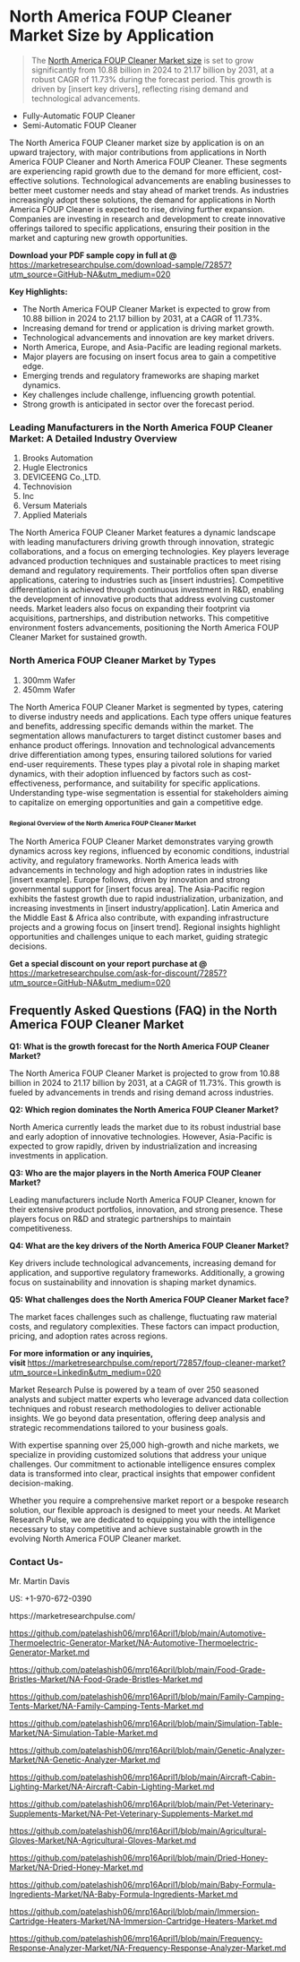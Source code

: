 <h1>North America FOUP Cleaner Market&nbsp;Size by Application</h1><blockquote><p>The <a href="https://marketresearchpulse.com/download-sample/72857?utm_source=GitHub-NA&amp;utm_medium=020">North America FOUP Cleaner Market size</a> is set to grow significantly from 10.88 billion in 2024 to 21.17 billion by 2031, at a robust CAGR of 11.73% during the forecast period. This growth is driven by [insert key drivers], reflecting rising demand and technological advancements.</p></blockquote><ul><li>Fully-Automatic FOUP Cleaner <li> Semi-Automatic FOUP Cleaner</li></ul><p>The North America FOUP Cleaner market size by application is on an upward trajectory, with major contributions from applications in North America FOUP Cleaner and North America FOUP Cleaner. These segments are experiencing rapid growth due to the demand for more efficient, cost-effective solutions. Technological advancements are enabling businesses to better meet customer needs and stay ahead of market trends. As industries increasingly adopt these solutions, the demand for applications in North America FOUP Cleaner is expected to rise, driving further expansion. Companies are investing in research and development to create innovative offerings tailored to specific applications, ensuring their position in the market and capturing new growth opportunities.</p><p><strong>Download your PDF sample copy in full at @ </strong><a href="https://marketresearchpulse.com/download-sample/72857?utm_source=GitHub-NA&amp;utm_medium=020">https://marketresearchpulse.com/download-sample/72857?utm_source=GitHub-NA&amp;utm_medium=020</a></p><p><strong>Key Highlights: </strong></p><ul><li>The North America FOUP Cleaner Market is expected to grow from 10.88 billion in 2024 to 21.17 billion by 2031, at a CAGR of 11.73%.</li><li>Increasing demand for trend or application is driving market growth.</li><li>Technological advancements and innovation are key market drivers.</li><li>North America, Europe, and Asia-Pacific are leading regional markets.</li><li>Major players are focusing on insert focus area to gain a competitive edge.</li><li>Emerging trends and regulatory frameworks are shaping market dynamics.</li><li>Key challenges include challenge, influencing growth potential.</li><li>Strong growth is anticipated in sector over the forecast period.</li></ul><h3>Leading Manufacturers in the North America FOUP Cleaner Market: A Detailed Industry Overview</h3><ol><li>Brooks Automation</li><li>Hugle Electronics</li><li>DEVICEENG Co.,LTD.</li><li>Technovision</li><li>Inc</li><li>Versum Materials</li><li>Applied Materials</li></ol><div class="flex max-w-full flex-col flex-grow"><div class="min-h-8 text-message flex w-full flex-col items-end gap-2 whitespace-normal break-words [.text-message+&amp;]:mt-5" dir="auto" data-message-author-role="assistant" data-message-id="fd8432e4-4910-450d-b182-61b7bfb0a01f" data-message-model-slug="gpt-4o"><div class="flex w-full flex-col gap-1 empty:hidden first:pt-[3px]"><div class="markdown prose w-full break-words dark:prose-invert light"><p>The North America FOUP Cleaner Market features a dynamic landscape with leading manufacturers driving growth through innovation, strategic collaborations, and a focus on emerging technologies. Key players leverage advanced production techniques and sustainable practices to meet rising demand and regulatory requirements. Their portfolios often span diverse applications, catering to industries such as [insert industries]. Competitive differentiation is achieved through continuous investment in R&amp;D, enabling the development of innovative products that address evolving customer needs. Market leaders also focus on expanding their footprint via acquisitions, partnerships, and distribution networks. This competitive environment fosters advancements, positioning the North America FOUP Cleaner Market for sustained growth.</p></div></div></div></div><h3>North America FOUP Cleaner Market by Types</h3><ol><li>300mm Wafer <li> 450mm Wafer</li></ol><div class="flex max-w-full flex-col flex-grow"><div class="min-h-8 text-message flex w-full flex-col items-end gap-2 whitespace-normal break-words [.text-message+&amp;]:mt-5" dir="auto" data-message-author-role="assistant" data-message-id="084470be-0bb7-4664-bddf-5156b4f41249" data-message-model-slug="gpt-4o-mini"><div class="flex w-full flex-col gap-1 empty:hidden first:pt-[3px]"><div class="markdown prose w-full break-words dark:prose-invert light"><p>The North America FOUP Cleaner Market is segmented by types, catering to diverse industry needs and applications. Each type offers unique features and benefits, addressing specific demands within the market. The segmentation allows manufacturers to target distinct customer bases and enhance product offerings. Innovation and technological advancements drive differentiation among types, ensuring tailored solutions for varied end-user requirements. These types play a pivotal role in shaping market dynamics, with their adoption influenced by factors such as cost-effectiveness, performance, and suitability for specific applications. Understanding type-wise segmentation is essential for stakeholders aiming to capitalize on emerging opportunities and gain a competitive edge.</p></div></div></div></div><h3><span style="font-size: 11px;">Regional Overview of the North America FOUP Cleaner Market</span></h3><div class="flex max-w-full flex-col flex-grow"><div class="min-h-8 text-message flex w-full flex-col items-end gap-2 whitespace-normal break-words [.text-message+&amp;]:mt-5" dir="auto" data-message-author-role="assistant" data-message-id="e9038762-ce64-4e30-91c9-9bd413514231" data-message-model-slug="gpt-4o-mini"><div class="flex w-full flex-col gap-1 empty:hidden first:pt-[3px]"><div class="markdown prose w-full break-words dark:prose-invert light"><p>The North America FOUP Cleaner Market demonstrates varying growth dynamics across key regions, influenced by economic conditions, industrial activity, and regulatory frameworks. North America leads with advancements in technology and high adoption rates in industries like [insert example]. Europe follows, driven by innovation and strong governmental support for [insert focus area]. The Asia-Pacific region exhibits the fastest growth due to rapid industrialization, urbanization, and increasing investments in [insert industry/application]. Latin America and the Middle East &amp; Africa also contribute, with expanding infrastructure projects and a growing focus on [insert trend]. Regional insights highlight opportunities and challenges unique to each market, guiding strategic decisions.</p></div></div></div></div><p><strong>Get a special discount on your report purchase at @ </strong><a href="https://marketresearchpulse.com/ask-for-discount/72857?utm_source=GitHub-NA&amp;utm_medium=020">https://marketresearchpulse.com/ask-for-discount/72857?utm_source=GitHub-NA&amp;utm_medium=020</a></p><h2>Frequently Asked Questions (FAQ) in the North America FOUP Cleaner Market</h2><p><strong>Q1: What is the growth forecast for the North America FOUP Cleaner Market?</strong></p><p>The North America FOUP Cleaner Market is projected to grow from 10.88 billion in 2024 to 21.17 billion by 2031, at a CAGR of 11.73%. This growth is fueled by advancements in trends and rising demand across industries.</p><p><strong>Q2: Which region dominates the North America FOUP Cleaner Market?</strong></p><p>North America currently leads the market due to its robust industrial base and early adoption of innovative technologies. However, Asia-Pacific is expected to grow rapidly, driven by industrialization and increasing investments in application.</p><p><strong>Q3: Who are the major players in the North America FOUP Cleaner Market?</strong></p><p>Leading manufacturers include North America FOUP Cleaner, known for their extensive product portfolios, innovation, and strong presence. These players focus on R&amp;D and strategic partnerships to maintain competitiveness.</p><p><strong>Q4: What are the key drivers of the North America FOUP Cleaner Market?</strong></p><p>Key drivers include technological advancements, increasing demand for application, and supportive regulatory frameworks. Additionally, a growing focus on sustainability and innovation is shaping market dynamics.</p><p><strong>Q5: What challenges does the North America FOUP Cleaner Market face?</strong></p><p>The market faces challenges such as challenge, fluctuating raw material costs, and regulatory complexities. These factors can impact production, pricing, and adoption rates across regions.</p><p><strong>For more information or any inquiries, visit&nbsp;</strong><a href="https://marketresearchpulse.com/report/72857/foup-cleaner-market?utm_source=Linkedin&utm_medium=020">https://marketresearchpulse.com/report/72857/foup-cleaner-market?utm_source=Linkedin&utm_medium=020</a></p><p>Market Research Pulse is powered by a team of over 250 seasoned analysts and subject matter experts who leverage advanced data collection techniques and robust research methodologies to deliver actionable insights. We go beyond data presentation, offering deep analysis and strategic recommendations tailored to your business goals.</p><p>With expertise spanning over 25,000 high-growth and niche markets, we specialize in providing customized solutions that address your unique challenges. Our commitment to actionable intelligence ensures complex data is transformed into clear, practical insights that empower confident decision-making.</p><p>Whether you require a comprehensive market report or a bespoke research solution, our flexible approach is designed to meet your needs. At Market Research Pulse, we are dedicated to equipping you with the intelligence necessary to stay competitive and achieve sustainable growth in the evolving North America FOUP Cleaner market.</p><h3><strong>Contact Us-</strong></h3><p>Mr. Martin Davis</p><p>US: +1-970-672-0390</p><p>https://marketresearchpulse.com/</p><p><a href="https://github.com/patelashish06/mrp16April1/blob/main/Automotive-Thermoelectric-Generator-Market/NA-Automotive-Thermoelectric-Generator-Market.md">https://github.com/patelashish06/mrp16April1/blob/main/Automotive-Thermoelectric-Generator-Market/NA-Automotive-Thermoelectric-Generator-Market.md</a></p><p><a href="https://github.com/patelashish06/mrp16April/blob/main/Food-Grade-Bristles-Market/NA-Food-Grade-Bristles-Market.md">https://github.com/patelashish06/mrp16April/blob/main/Food-Grade-Bristles-Market/NA-Food-Grade-Bristles-Market.md</a></p><p><a href="https://github.com/patelashish06/mrp16April1/blob/main/Family-Camping-Tents-Market/NA-Family-Camping-Tents-Market.md">https://github.com/patelashish06/mrp16April1/blob/main/Family-Camping-Tents-Market/NA-Family-Camping-Tents-Market.md</a></p><p><a href="https://github.com/patelashish06/mrp16April/blob/main/Simulation-Table-Market/NA-Simulation-Table-Market.md">https://github.com/patelashish06/mrp16April/blob/main/Simulation-Table-Market/NA-Simulation-Table-Market.md</a></p><p><a href="https://github.com/patelashish06/mrp16April/blob/main/Genetic-Analyzer-Market/NA-Genetic-Analyzer-Market.md">https://github.com/patelashish06/mrp16April/blob/main/Genetic-Analyzer-Market/NA-Genetic-Analyzer-Market.md</a></p><p><a href="https://github.com/patelashish06/mrp16April1/blob/main/Aircraft-Cabin-Lighting-Market/NA-Aircraft-Cabin-Lighting-Market.md">https://github.com/patelashish06/mrp16April1/blob/main/Aircraft-Cabin-Lighting-Market/NA-Aircraft-Cabin-Lighting-Market.md</a></p><p><a href="https://github.com/patelashish06/mrp16April/blob/main/Pet-Veterinary-Supplements-Market/NA-Pet-Veterinary-Supplements-Market.md">https://github.com/patelashish06/mrp16April/blob/main/Pet-Veterinary-Supplements-Market/NA-Pet-Veterinary-Supplements-Market.md</a></p><p><a href="https://github.com/patelashish06/mrp16April1/blob/main/Agricultural-Gloves-Market/NA-Agricultural-Gloves-Market.md">https://github.com/patelashish06/mrp16April1/blob/main/Agricultural-Gloves-Market/NA-Agricultural-Gloves-Market.md</a></p><p><a href="https://github.com/patelashish06/mrp16April/blob/main/Dried-Honey-Market/NA-Dried-Honey-Market.md">https://github.com/patelashish06/mrp16April/blob/main/Dried-Honey-Market/NA-Dried-Honey-Market.md</a></p><p><a href="https://github.com/patelashish06/mrp16April1/blob/main/Baby-Formula-Ingredients-Market/NA-Baby-Formula-Ingredients-Market.md">https://github.com/patelashish06/mrp16April1/blob/main/Baby-Formula-Ingredients-Market/NA-Baby-Formula-Ingredients-Market.md</a></p><p><a href="https://github.com/patelashish06/mrp16April/blob/main/Immersion-Cartridge-Heaters-Market/NA-Immersion-Cartridge-Heaters-Market.md">https://github.com/patelashish06/mrp16April/blob/main/Immersion-Cartridge-Heaters-Market/NA-Immersion-Cartridge-Heaters-Market.md</a></p><p><a href="https://github.com/patelashish06/mrp16April1/blob/main/Frequency-Response-Analyzer-Market/NA-Frequency-Response-Analyzer-Market.md">https://github.com/patelashish06/mrp16April1/blob/main/Frequency-Response-Analyzer-Market/NA-Frequency-Response-Analyzer-Market.md</a></p>